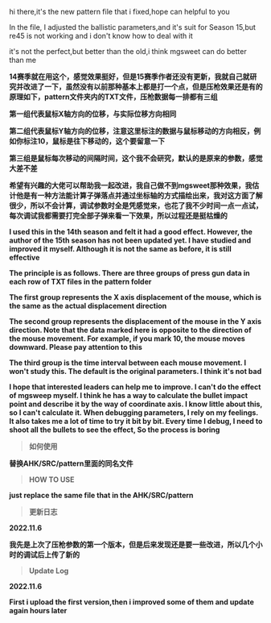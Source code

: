 hi there,it's the new pattern file that i fixed,hope can helpful to you

In the file, I adjusted the ballistic parameters,and it's suit for Season 15,but re45 is not working and i don't know how to deal with it

it's not the perfect,but better than the old,i think mgsweet can do better than me


**14赛季就在用这个，感觉效果挺好，但是15赛季作者还没有更新，我就自己就研究并改进了一下，虽然没有以前那种基本上都是打一个点，但是压枪效果还是有的**
**原理如下，pattern文件夹内的TXT文件，压枪数据每一排都有三组**


**第一组代表鼠标X轴方向的位移，与实际位移方向相同**


**第二组代表鼠标Y轴方向的位移，注意这里标注的数据与鼠标移动的方向相反，例如你标注10，鼠标是往下移动的，这个要留意一下**


**第三组是鼠标每次移动的间隔时间，这个我不会研究，默认的是原来的参数，感觉大差不差**


**希望有兴趣的大佬可以帮助我一起改进，我自己做不到mgsweet那种效果，我估计他是有一种方法能计算子弹落点并通过坐标轴的方式描绘出来，我对这方面了解很少，所以不会计算，调试参数时全是凭感觉来，也花了我不少时间一点一点试，每次调试我都需要打完全部子弹来看一下效果，所以过程还是挺枯燥的**



**I used this in the 14th season and felt it had a good effect. However, the author of the 15th season has not been updated yet. I have studied and improved it myself. Although it is not the same as before, it is still effective**

**The principle is as follows. There are three groups of press gun data in each row of TXT files in the pattern folder**




**The first group represents the X axis displacement of the mouse, which is the same as the actual displacement direction**




**The second group represents the displacement of the mouse in the Y axis direction. Note that the data marked here is opposite to the direction of the mouse movement. For example, if you mark 10, the mouse moves downward. Please pay attention to this**




**The third group is the time interval between each mouse movement. I won't study this. The default is the original parameters. I think it's not bad**




**I hope that interested leaders can help me to improve. I can't do the effect of mgsweep myself. I think he has a way to calculate the bullet impact point and describe it by the way of coordinate axis. I know little about this, so I can't calculate it. When debugging parameters, I rely on my feelings. It also takes me a lot of time to try it bit by bit. Every time I debug, I need to shoot all the bullets to see the effect, So the process is boring**


>**如何使用**


**替换AHK/SRC/pattern里面的同名文件**


>**HOW TO USE**


**just replace the same file that in the AHK/SRC/pattern**


>**更新日志**


**2022.11.6**


**我先是上次了压枪参数的第一个版本，但是后来发现还是要一些改进，所以几个小时的调试后上传了新的**


>**Update Log**



**2022.11.6**


**First i upload the first version,then i improved some of them and update again hours later**
